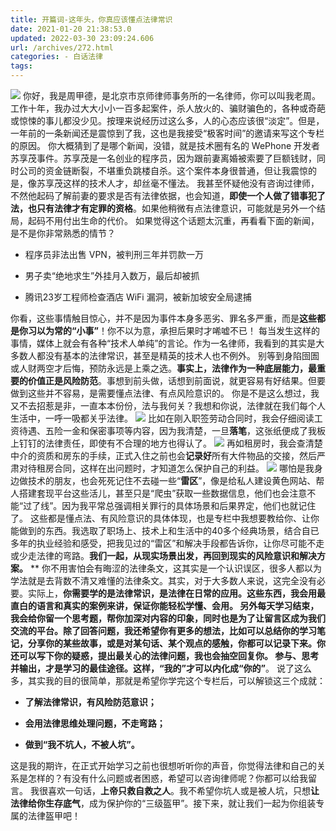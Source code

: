 ```yaml
---
title: 开篇词-这年头，你真应该懂点法律常识
date: 2021-01-20 21:38:53.0
updated: 2022-03-30 23:09:24.606
url: /archives/272.html
categories: - 白话法律
tags: 
---
```




![](https://static001.geekbang.org/resource/image/ee/b9/eed928ac9b0c6357803e6167b90711b9.jpeg) 你好，我是周甲德，是北京市京师律师事务所的一名律师，你可以叫我老周。工作十年，我办过大大小小一百多起案件，杀人放火的、骗财骗色的，各种或奇葩或惊悚的事儿都没少见。按理来说经历过这么多，人的心态应该很“淡定”。但是，一年前的一条新闻还是震惊到了我，这也是我接受“极客时间”的邀请来写这个专栏的原因。 你大概猜到了是哪个新闻，没错，就是技术圈有名的 WePhone 开发者苏享茂事件。苏享茂是一名创业的程序员，因为跟前妻离婚被索要了巨额钱财，同时公司的资金链断裂，不堪重负跳楼自杀。这个案件本身很普通，但让我震惊的是，像苏享茂这样的技术人才，却丝毫不懂法。 我甚至怀疑他没有咨询过律师，不然他起码了解前妻的要求是否有法律依据，也会知道，**即使一个人做了错事犯了法，也只有法律才有定罪的资格**。如果他稍微有点法律意识，可能就是另外一个结局，起码不用付出生命的代价。 如果觉得这个话题太沉重，再看看下面的新闻，是不是你非常熟悉的情节？

*   程序员非法出售 VPN，被判刑三年并罚款一万
    
*   男子卖“绝地求生”外挂月入数万，最后却被抓
    
*   腾讯23岁工程师检查酒店 WiFi 漏洞，被新加坡安全局逮捕
    

你看，这些事情触目惊心，并不是因为事件本身多恶劣、罪名多严重，而是**这些都是你习以为常的“小事”**！你不以为意，承担后果时才唏嘘不已！ 每当发生这样的事情，媒体上就会有各种“技术人单纯”的言论。作为一名律师，我看到的其实是大多数人都没有基本的法律常识，甚至是精英的技术人也不例外。 别等到身陷囹圄或人财两空才后悔，预防永远是上乘之选。**事实上，法律作为一种底层能力，最重要的价值正是风险防范**。事想到前头做，话想到前面说，就更容易有好结果。但要做到这些并不容易，是需要懂点法律、有点风险意识的。 你是不是这么想过，我又不去招惹是非，一直本本份份，法与我何关？我想和你说，法律就在我们每个人生活中，一呼一吸都关乎法律。 ![](https://static001.geekbang.org/resource/image/97/5e/97cdda494c3cfb7b702f2af5bf3b535e.jpeg) 比如在刚入职签劳动合同时，我会仔细阅读工资待遇、五险一金和保密事项等内容，因为我清楚，一旦**落笔**，这张纸便成了我板上钉钉的法律责任，即使有不合理的地方也得认了。 ![](https://static001.geekbang.org/resource/image/f4/43/f481267482baad8312466364e25b4543.jpeg) 再如租房时，我会查清楚中介的资质和房东的手续，正式入住之前也会**记录好**所有大件物品的交接，然后严肃对待租房合同，这样在出问题时，才知道怎么保护自己的利益。 ![](https://static001.geekbang.org/resource/image/0c/26/0cadacc872e167b32376295229345226.jpeg) 哪怕是我身边做技术的朋友，也会死死记住不去碰一些“**雷区**”，像是给私人建设黄色网站、帮人搭建套现平台这些活儿，甚至只是“爬虫”获取一些数据信息，他们也会注意不能“过了线”。因为我平常总强调相关罪行的具体场景和后果界定，他们也就记住了。 这些都是懂点法、有风险意识的具体体现，也是专栏中我想要教给你、让你能做到的东西。我选取了职场上、技术上和生活中的40多个经典场景，结合自已多年的执业经验和感受，把我见过的“雷区”和解决手段都告诉你，让你尽可能不走或少走法律的弯路。**我们一起，从现实场景出发，再回到现实的风险意识和解决方案。** \*\* 你不用害怕会有晦涩的法律条文，这其实是一个认识误区，很多人都以为学法就是去背数不清又难懂的法律条文。其实，对于大多数人来说，这完全没有必要。实际上，**你需要学的是法律常识，是法律在日常的应用。**这些东西，我会用最直白的语言和真实的案例来讲，保证你能轻松学懂、会用。 另外每天学习结束，我会给你留一个思考题，帮你加深对内容的印象，同时也是为了让留言区成为我们交流的平台。除了回答问题，我还希望你有更多的想法，比如可以总结你的学习笔记，分享你的某些故事，或是对某句话、某个观点的感触，你都可以记录下来。你还可以写下你的疑惑，提出最关心的法律问题，我也会抽空回复你。 **参与、思考并输出，才是学习的最佳途径**。这样，**“我的”**才可以内化成**“你的”**。 说了这么多，其实我的目的很简单，那就是希望你学完这个专栏后，可以解锁这三个成就：

*   **了解法律常识，有风险防范意识；**
    
*   **会用法律思维处理问题，不走弯路；**
    
*   **做到“我不坑人，不被人坑”。**
    

这是我的期许，在正式开始学习之前也很想听听你的声音，你觉得法律和自己的关系是怎样的？有没有什么问题或者困惑，希望可以咨询律师呢？你都可以给我留言。 我很喜欢一句话，**上帝只救自救之人**。我不希望你坑人或是被人坑，只想**让法律给你生存底气**，成为保护你的“三级盔甲”。接下来，就让我们一起为你组装专属的法律盔甲吧！